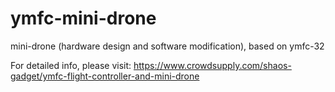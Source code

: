 # ymfc-mini-drone
mini-drone (hardware design and software modification), based on ymfc-32

For detailed info, please visit:
https://www.crowdsupply.com/shaos-gadget/ymfc-flight-controller-and-mini-drone
